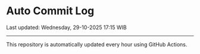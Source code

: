# Auto Commit Log

Last updated: Wednesday, 29-10-2025 17:15 WIB

---

This repository is automatically updated every hour using GitHub Actions.
